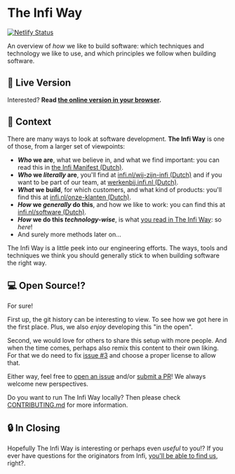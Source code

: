 # The Infi Way

[![Netlify Status](https://api.netlify.com/api/v1/badges/c0c0732e-42b0-4735-af56-e8c46f4a7250/deploy-status)](https://app.netlify.com/sites/the-infi-way/deploys)

An overview of _how_ we like to build software: which techniques and technology we like to use, and which principles we follow when building software.

## 🚀 Live Version

Interested?
**Read [the online version in your browser](https://way.infi.nl).**

## 🧡 Context

There are many ways to look at software development.
**The Infi Way** is one of those, from a larger set of viewpoints:

- **_Who_ we are**, what we believe in, and what we find important: you can read this in [the Infi Manifest (Dutch)](https://infi.nl/manifest/).
- **_Who_ we _literally_ are**, you'll find at [infi.nl/wij-zijn-infi (Dutch)](https://infi.nl/wij-zijn-infi/) and if you want to be part of our team, at [werkenbij.infi.nl (Dutch)](https://werkenbij.infi.nl/).
- **_What_ we build**, for which customers, and what kind of products: you'll find this at [infi.nl/onze-klanten (Dutch)](https://infi.nl/onze-klanten/).
- **_How_ we _generally_ do this**, and how we like to work: you can find this at [infi.nl/software (Dutch)](https://infi.nl/software/).
- **_How_ we do this _technology-wise_**, is what [you read in The Infi Way](https://infi-nl.github.io/the-infi-way): so _here_!
- And surely more methods later on...

The Infi Way is a little peek into our engineering efforts.
The ways, tools and techniques we think you should generally stick to when building software the right way.

## 💻 Open Source!?

For sure!

First up, the git history can be interesting to view.
To see how we got here in the first place.
Plus, we also _enjoy_ developing this "in the open".

Second, we would love for others to share this setup with more people.
And when the time comes, perhaps also remix this content to their own liking.
For that we do need to fix [issue #3](https://github.com/infi-nl/the-infi-way/issues/3) and choose a proper license to allow that.

Either way, feel free to [open an issue](https://github.com/infi-nl/the-infi-way/issues/new) and/or [submit a PR](https://github.com/infi-nl/the-infi-way/pulls)!
We always welcome new perspectives.

Do you want to run The Infi Way locally?
Then please check [CONTRIBUTING.md](CONTRIBUTING.md) for more information.

## 🔒 In Closing

Hopefully The Infi Way is interesting or perhaps even _useful_ to you!?
If you ever have questions for the originators from Infi, [you'll be able to find us](https://infi.nl/contact/), right?.
